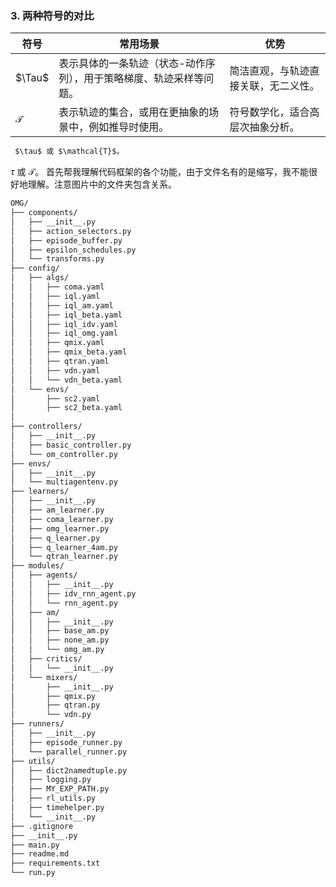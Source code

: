 

### **3. 两种符号的对比**
| 符号                | 常用场景                               | 优势                 |
| ----------------- | ---------------------------------- | ------------------ |
| $\Tau$        | 表示具体的一条轨迹（状态-动作序列），用于策略梯度、轨迹采样等问题。 | 简洁直观，与轨迹直接关联，无二义性。 |
| $\mathcal{T}$ | 表示轨迹的集合，或用在更抽象的场景中，例如推导时使用。        | 符号数学化，适合高层次抽象分析。   |

```python
 $\tau$ 或 $\mathcal{T}$。
```
 $\tau$ 或 $\mathcal{T}$。
首先帮我理解代码框架的各个功能，由于文件名有的是缩写，我不能很好地理解。注意图片中的文件夹包含关系。

```markdown
OMG/
├── components/
│   ├── __init__.py
│   ├── action_selectors.py
│   ├── episode_buffer.py
│   ├── epsilon_schedules.py
│   └── transforms.py
├── config/
│   ├── algs/
│   │   ├── coma.yaml
│   │   ├── iql.yaml
│   │   ├── iql_am.yaml
│   │   ├── iql_beta.yaml
│   │   ├── iql_idv.yaml
│   │   ├── iql_omg.yaml
│   │   ├── qmix.yaml
│   │   ├── qmix_beta.yaml
│   │   ├── qtran.yaml
│   │   ├── vdn.yaml
│   │   └── vdn_beta.yaml
│   └── envs/
│       ├── sc2.yaml
│       ├── sc2_beta.yaml
│      
├── controllers/
│   ├── __init__.py
│   ├── basic_controller.py
│   └── om_controller.py
├── envs/
│   ├── __init__.py
│   └── multiagentenv.py
├── learners/
│   ├── __init__.py
│   ├── am_learner.py
│   ├── coma_learner.py
│   ├── omg_learner.py
│   ├── q_learner.py
│   ├── q_learner_4am.py
│   └── qtran_learner.py
├── modules/
│   ├── agents/
│   │   ├── __init__.py
│   │   ├── idv_rnn_agent.py
│   │   └── rnn_agent.py
│   ├── am/
│   │   ├── __init__.py
│   │   ├── base_am.py
│   │   ├── none_am.py
│   │   └── omg_am.py
│   ├── critics/
│   │   └── __init__.py
│   └── mixers/
│       ├── __init__.py
│       ├── qmix.py
│       ├── qtran.py
│       └── vdn.py
├── runners/
│   ├── __init__.py
│   ├── episode_runner.py
│   └── parallel_runner.py
├── utils/
│   ├── dict2namedtuple.py
│   ├── logging.py
│   ├── MY_EXP_PATH.py
│   ├── rl_utils.py
│   ├── timehelper.py
│   └── __init__.py
├── .gitignore
├── __init__.py
├── main.py
├── readme.md
├── requirements.txt
└── run.py

```